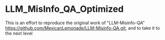 # LLM_MisInfo_QA_Optimized
This is an effort to reproduce the original work of "LLM-Misinfo-QA" https://github.com/MexicanLemonade/LLM-Misinfo-QA.git, and to take it to the next level
